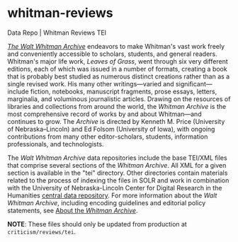 # whitman-reviews
Data Repo | Whitman Reviews TEI

[<em>The Walt Whitman Archive</em>](http://whitmanarchive.org/) endeavors to make Whitman's vast work freely and conveniently accessible to scholars, students, and general readers. Whitman's major life work, <em>Leaves of Grass</em>, went through six very different editions, each of which was issued in a number of formats, creating a book that is probably best studied as numerous distinct creations rather than as a single revised work. His many other writings—varied and significant—include fiction, notebooks, manuscript fragments, prose essays, letters, marginalia, and voluminous journalistic articles. Drawing on the resources of libraries and collections from around the world, the <em>Whitman Archive</em> is the most comprehensive record of works by and about Whitman—and continues to grow. The <em>Archive</em> is directed by Kenneth M. Price (University of Nebraska–Lincoln) and Ed Folsom (University of Iowa), with ongoing contributions from many other editor-scholars, students, information professionals, and technologists.

The <em>Walt Whitman Archive</em> data repositories include the base TEI/XML files that comprise several sections of the <em>Whitman Archive</em>.  All XML for a given section is available in the "tei" directory.  Other directories contain materials related to the process of indexing the files in SOLR and work in combination with the University of Nebraska-Lincoln Center for Digital Research in the Humanities [central data repository](https://github.com/CDRH/data). For more information about the <em>Walt Whitman Archive</em>, including encoding guidelines and editorial policy statements, see [About the <em>Whitman Archive</em>](http://whitmanarchive.org/about/index.html).

**NOTE**: These files should only be updated from production at `criticism/reviews/tei`.

